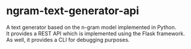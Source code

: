 # ngram-text-generator-api
A text generator based on the n-gram model implemented in Python.  
It provides a REST API which is implemented using the Flask framework.  
As well, it provides a CLI for debugging purposes.
